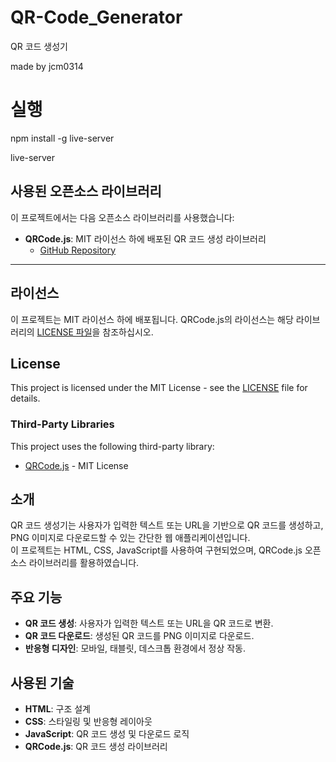# QR-Code_Generator

QR 코드 생성기

made by jcm0314

# 실행
npm install -g live-server

live-server

## 사용된 오픈소스 라이브러리

이 프로젝트에서는 다음 오픈소스 라이브러리를 사용했습니다:

- **QRCode.js**: MIT 라이선스 하에 배포된 QR 코드 생성 라이브러리
  - [GitHub Repository](https://github.com/davidshimjs/qrcodejs)

---

## 라이선스

이 프로젝트는 MIT 라이선스 하에 배포됩니다. QRCode.js의 라이선스는 해당 라이브러리의 [LICENSE 파일](https://github.com/davidshimjs/qrcodejs/blob/master/LICENSE)을 참조하십시오.


## License
This project is licensed under the MIT License - see the [LICENSE](./LICENSE) file for details.

### Third-Party Libraries
This project uses the following third-party library:
- [QRCode.js](https://github.com/davidshimjs/qrcodejs) - MIT License


## 소개
QR 코드 생성기는 사용자가 입력한 텍스트 또는 URL을 기반으로 QR 코드를 생성하고, PNG 이미지로 다운로드할 수 있는 간단한 웹 애플리케이션입니다.  
이 프로젝트는 HTML, CSS, JavaScript를 사용하여 구현되었으며, QRCode.js 오픈소스 라이브러리를 활용하였습니다.

## 주요 기능
- **QR 코드 생성**: 사용자가 입력한 텍스트 또는 URL을 QR 코드로 변환.
- **QR 코드 다운로드**: 생성된 QR 코드를 PNG 이미지로 다운로드.
- **반응형 디자인**: 모바일, 태블릿, 데스크톱 환경에서 정상 작동.

## 사용된 기술
- **HTML**: 구조 설계
- **CSS**: 스타일링 및 반응형 레이아웃
- **JavaScript**: QR 코드 생성 및 다운로드 로직
- **QRCode.js**: QR 코드 생성 라이브러리



